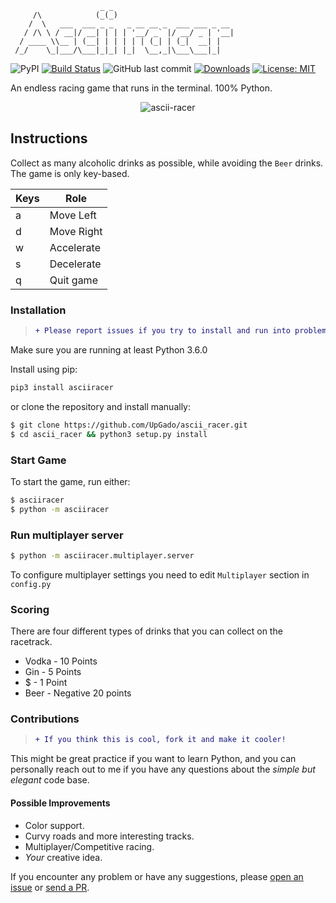 ```
                    _ _                           
     /\            (_(_)                          
    /  \   ___  ___ _ _   _ __ __ _  ___ ___ _ __ 
   / /\ \ / __|/ __| | | | '__/ _` |/ __/ _ | '__|
  / ____ \\__ | (__| | | | | | (_| | (_|  __| |   
 /_/    \_|___/\___|_|_| |_|  \__,_|\___\___|_|   
```                                              
                                                  



![PyPI](https://img.shields.io/pypi/v/asciiracer?color=success&label=pypi%20package)
[![Build Status](https://travis-ci.com/UpGado/ascii_racer.svg?branch=master)](https://travis-ci.com/UpGado/ascii_racer)
![GitHub last commit](https://img.shields.io/github/last-commit/UpGado/ascii_racer)
[![Downloads](https://pepy.tech/badge/asciiracer)](https://pepy.tech/project/asciiracer)
[![License: MIT](https://img.shields.io/badge/License-MIT-blue.svg)](https://opensource.org/licenses/MIT)

An endless racing game that runs in the terminal. 100% Python.

<p align="center"><img src="https://raw.githubusercontent.com/UpGado/ascii_racer/master/docs/gameplay.gif" alt="ascii-racer"/></p>

## Instructions

Collect as many alcoholic drinks as possible, while avoiding the `Beer` drinks. The game is only key-based.

| Keys | Role        |
|------|-------------|
| a    | Move Left   |
| d    | Move Right  |
| w    | Accelerate  |
| s    |  Decelerate |
| q    |  Quit game  |

### Installation

> ```diff
> + Please report issues if you try to install and run into problems!
> ```

Make sure you are running at least Python 3.6.0

Install using pip:
```bash
pip3 install asciiracer
```
or clone the repository and install manually:

```bash
$ git clone https://github.com/UpGado/ascii_racer.git
$ cd ascii_racer && python3 setup.py install
```

### Start Game
To start the game, run either:
```bash
$ asciiracer
$ python -m asciiracer
```

### Run multiplayer server
```bash
$ python -m asciiracer.multiplayer.server
```

To configure multiplayer settings you need to edit `Multiplayer` section
in `config.py`


### Scoring
There are four different types of drinks that you can collect on the racetrack. 
* Vodka - 10 Points
* Gin - 5 Points
* $ - 1 Point
* Beer - Negative 20 points

### Contributions

> ```diff
> + If you think this is cool, fork it and make it cooler!
> ```

This might be great practice if you want to learn Python, and you can personally reach out to me if you have any questions about the *simple but elegant* code base.

#### Possible Improvements

- Color support.
- Curvy roads and more interesting tracks.
- Multiplayer/Competitive racing.
- *Your* creative idea.

If you encounter any problem or have any suggestions, please [open an issue](https://github.com/UpGado/ascii_racer/issues/new) or [send a PR](https://github.com/UpGado/ascii_racer/pulls).
